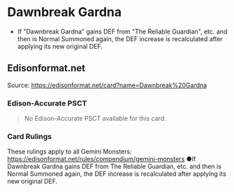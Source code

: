 # Dawnbreak Gardna

*   If "Dawnbreak Gardna" gains DEF from "The Reliable Guardian", etc. and then is Normal Summoned again, the DEF increase is recalculated after applying its new original DEF.

## Edisonformat.net

Source: https://edisonformat.net/card?name=Dawnbreak%20Gardna

### Edison-Accurate PSCT

> No Edison-Accurate PSCT available for this card.

### Card Rulings

These rulings apply to all Gemini Monsters: https://edisonformat.net/rules/compendium/gemini-monsters
●If Dawnbreak Gardna gains DEF from The Reliable Guardian, etc. and then is Normal Summoned again, the DEF increase is recalculated after applying its new original DEF.
            